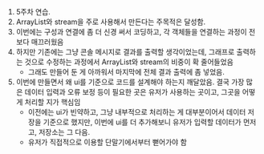 1. 5주차 연습.
2. ArrayList와 stream을 주로 사용해서 만든다는 주목적은 달성함.
3. 이번에는 구성과 연결에 좀 더 신경 써서 코딩하고, 각 객체들을 연결하는 과정이 전보다 매끄러웠음
4. 하지만 기존에는 그냥 콘솔 메시지로 결과를 출력할 생각이었는데, 그래프로 출력하는 것으로 수정하는 과정에서 ArrayList와 stream의 비중이 확 줄어들었음
   - 그래도 만들어 둔 게 아까워서 마지막에 전체 결과 출력에 좀 넣었음.
6. 이번에 만들면서 왜 ui를 기준으로 코드를 설계해야 하는지 깨달았음. 결국 가장 많은 데이터 입력과 오류 보정 등이 필요한 곳은 유저가 사용하는 곳이고, 그곳을 어떻게 처리할 지가 핵심임
   - 이전에는 ui가 빈약하고, 그냥 내부적으로 처리하는 게 대부분이어서 데이터 저장을 기준으로 했지만, 이번에 ui를 더 추가해보니 유저가 입력할 데이터가 먼저고, 저장소는 그 다음.
   - 유저가 직접적으로 이용할 단말기에서부터 뻗어가야 함
